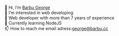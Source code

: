 👋 Hi, I’m [Barbu George](https://github.com/george-barbu-cc)  
👀 I’m interested in web developing   
🌱 Web developer with more than 7 years of experience   
💞️ Currently learning NodeJS   
📫 How to reach me email adress:george@barbu.cc 
